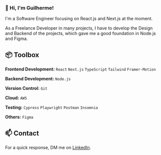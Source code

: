 ### 👋 Hi, I'm Guilherme!

I'm a Software Engineer focusing on React.js and Next.js at the moment.

As a Freelance Developer in many projects, I have to develop the Design and Backend of the projects, which gave me a good foundation in Node.js and Figma.

## 📦 Toolbox

**Frontend Development:** `React` `Next.js` `TypeScript` `Tailwind` `Framer-Motion`

**Backend Development:** `Node.js` 
 
**Version Control:** `Git`  

**Cloud:** `AWS` 

**Testing:** `Cypress` `Playwright` `Postman` `Insomnia`

**Others:** `Figma` 

## 📫 Contact

 For a quick response, DM me on [LinkedIn](https://www.linkedin.com/in/guilhermeduccini/). 
